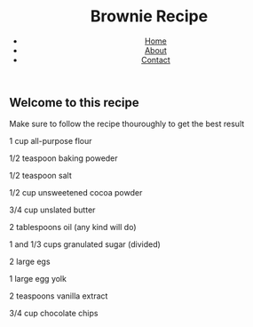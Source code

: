 <!DOCTYPE html>
<html lang="en">
<head>
  <meta charset="utf-8">
  <meta name="viewport" content="width=device-width, initial-scale=1.0">
  <title>Brownies | Home</title>
  <link rel="stylesheet" href="styles.css">
</head>
<body>
  <header>
    <h1>Brownie Recipe</h1>
    <nav>
      <ul>
        <li><a href="README.md" class="active">Home</a></li>
        <li><a href="about.html">About</a></li>
        <li><a href="contact.html">Contact</a></li>
      </ul>
  </header>
  <main>
    <div id="welcome">
      <h2>Welcome to this recipe</h2>
      <p>Make sure to follow the recipe thouroughly to get the best result</p>
    </div>
    <div id="ingredients">
      <p>1 cup all-purpose flour</p>
      <p>1/2 teaspoon baking poweder</p>
      <p>1/2 teaspoon salt</p>
      <p>1/2 cup unsweetened cocoa powder</p>
      <p>3/4 cup unslated butter</p>
      <p>2 tablespoons oil (any kind will do)</p>
      <p>1 and 1/3 cups granulated sugar (divided)</p>
      <p>2 large egs</p>
      <p>1 large egg yolk</p>
      <p>2 teaspoons vanilla extract</p>
      <p>3/4 cup chocolate chips</p>
    </div>
  </main>
      
</body>
